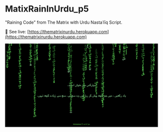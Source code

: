 # MatixRainInUrdu_p5
"Raining Code" from The Matrix with Urdu Nastaʿlīq Script. 

🧪 See live: [https://thematrixinurdu.herokuapp.com](https://thematrixinurdu.herokuapp.com)


![demo](/demo.png)

